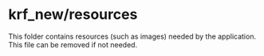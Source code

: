 # krf_new/resources

This folder contains resources (such as images) needed by the application. This file can
be removed if not needed.
